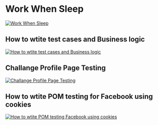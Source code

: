 # Work When Sleep

[![Work When Sleep](https://user-images.githubusercontent.com/4492335/128799216-39fd56ea-d687-47d5-bc38-73e092aee4d6.jpg)](https://youtu.be/ms_r9Teyb7M)

## How to wtite test cases and Business logic

[![How to wtite test cases and Business logic](https://user-images.githubusercontent.com/4492335/129431957-9414e98f-265a-4557-8759-fa1d674a341c.jpg)](https://youtu.be/5MrjP0vvpbg)

## Challange Profile Page Testing

[![Challange Profile Page Testing](https://user-images.githubusercontent.com/4492335/130310744-7a8d4418-c733-4d90-9764-1b7704b2d595.jpg)](https://www.youtube.com/watch?v=iLQOn3AWYik)

## How to wtite POM testing for Facebook using cookies

[![How to wtite POM testing Facebook using cookies](https://user-images.githubusercontent.com/4492335/130192218-72f1c526-a235-4047-a6c4-5fafa0e05610.jpg)](https://youtu.be/elr2Mdk5avc)

















